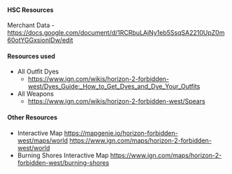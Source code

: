#### HSC Resources
Merchant Data
	- https://docs.google.com/document/d/1RCRbuLAjNy1eb5SsqSA2210UpZ0m60otYGGxsionIDw/edit

#### Resources used
- All Outfit Dyes
	- https://www.ign.com/wikis/horizon-2-forbidden-west/Dyes_Guide:_How_to_Get_Dyes_and_Dye_Your_Outfits
- All Weapons
	- https://www.ign.com/wikis/horizon-2-forbidden-west/Spears

#### Other Resources
- Interactive Map
	https://mapgenie.io/horizon-forbidden-west/maps/world
	https://www.ign.com/maps/horizon-2-forbidden-west/world
- Burning Shores Interactive Map
	https://www.ign.com/maps/horizon-2-forbidden-west/burning-shores